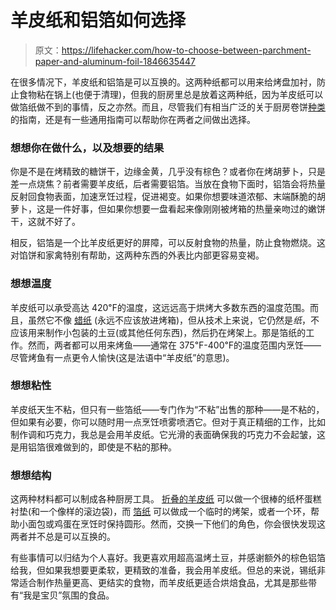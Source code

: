# 羊皮纸和铝箔如何选择

> 原文：<https://lifehacker.com/how-to-choose-between-parchment-paper-and-aluminum-foil-1846635447>

在很多情况下，羊皮纸和铝箔是可以互换的。这两种纸都可以用来给烤盘加衬，防止食物粘在锅上(也便于清理)，但我的厨房里总是放着这两种纸，因为羊皮纸可以做箔纸做不到的事情，反之亦然。而且，尽管我们有相当广泛的关于厨房卷饼[种类](https://skillet.lifehacker.com/aluminum-foil-is-more-awesome-than-people-give-it-credi-1729690242?rev=1441839153308) 的指南，还是有一些通用指南可以帮助你在两者之间做出选择。



### 想想你在做什么，以及想要的结果

你是不是在烤精致的糖饼干，边缘金黄，几乎没有棕色？或者你在烤胡萝卜，只是差一点烧焦？前者需要羊皮纸，后者需要铝箔。当放在食物下面时，铝箔会将热量反射回食物表面，加速烹饪过程，促进褐变。如果你想要味道浓郁、末端酥脆的胡萝卜，这是一件好事，但如果你想要一盘看起来像刚刚被烤箱的热量亲吻过的嫩饼干，这就不好了。

相反，铝箔是一个比羊皮纸更好的屏障，可以反射食物的热量，防止食物燃烧。这对馅饼和家禽特别有帮助，这两种东西的外表比内部更容易变褐。

### 想想温度

羊皮纸可以承受高达 420℉的温度，这远远高于烘烤大多数东西的温度范围。而且，虽然它不像 [蜡纸](https://lifehacker.com/whats-the-difference-between-parchment-and-wax-paper-1818731711) (永远不应该放进烤箱)，但从技术上来说，它仍然是*纸*，不应该用来制作小包装的土豆(或其他任何东西)，然后扔在烤架上。那是箔纸的工作。然而，两者都可以用来烤鱼——通常在 375℉-400℉的温度范围内烹饪——尽管烤鱼有一点更令人愉快(这是法语中“羊皮纸”的意思)。

### 想想粘性

羊皮纸天生不粘，但只有一些箔纸——专门作为“不粘”出售的那种——是不粘的，但如果有必要，你可以随时用一点烹饪喷雾喷洒它。但对于真正精细的工作，比如制作调和巧克力，我总是会用羊皮纸。它光滑的表面确保我的巧克力不会起皱，这是用铝箔很难做到的，即使是不粘的那种。

### 想想结构

这两种材料都可以制成各种厨房工具。 [折叠的羊皮纸](https://skillet.lifehacker.com/get-excited-about-parchment-paper-one-of-the-most-usef-1738145434) 可以做一个很棒的纸杯蛋糕衬垫(和一个像样的滚边袋)，而 [箔纸](https://skillet.lifehacker.com/aluminum-foil-is-more-awesome-than-people-give-it-credi-1729690242?rev=1441839153308) 可以做成一个临时的烤架，或者一个环，帮助小面包或鸡蛋在烹饪时保持圆形。然而，交换一下他们的角色，你会很快发现这两者并不总是可以互换的。

有些事情可以归结为个人喜好。我更喜欢用超高温烤土豆，并感谢额外的棕色铝箔给我，但如果我想要更柔软，更精致的准备，我会用羊皮纸。但总的来说，锡纸非常适合制作热量更高、更结实的食物，而羊皮纸更适合烘焙食品，尤其是那些带有“我是宝贝”氛围的食品。